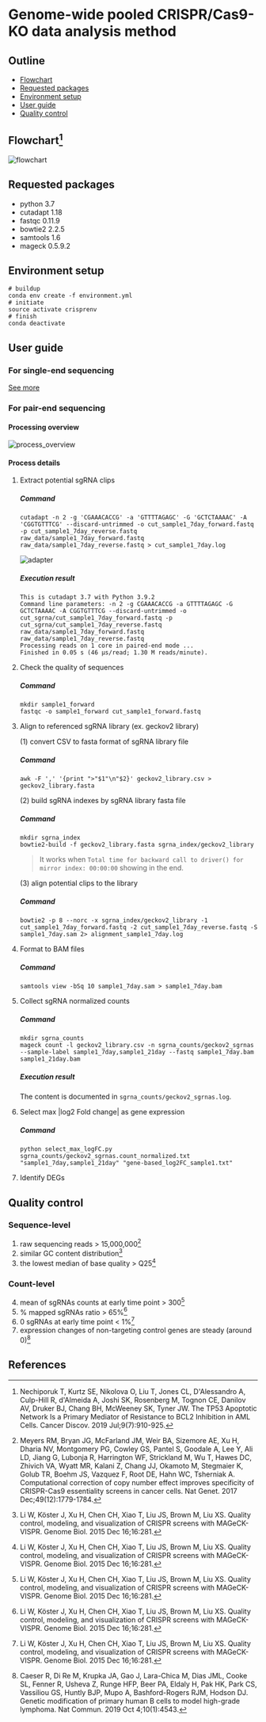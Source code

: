# Genome-wide pooled CRISPR/Cas9-KO data analysis method
## Outline
- [Flowchart](#flowchart)
- [Requested packages](#requirements)
- [Environment setup](#environment)
- [User guide](#user_guide)
- [Quality control](#qc)

<a name="flowchart"></a>
## Flowchart[^1]
![flowchart](img/CRISPR_flowchart.png)

<a name="requiremnets"></a>
## Requested packages
- python 3.7
- cutadapt 1.18
- fastqc 0.11.9
- bowtie2 2.2.5
- samtools 1.6
- mageck 0.5.9.2

<a name="environment"></a>
## Environment setup
```
# buildup
conda env create -f environment.yml
# initiate
source activate crisprenv
# finish
conda deactivate
```

<a name="user_guide"></a>
## User guide
### For single-end sequencing
[See more](https://www.ncbi.nlm.nih.gov/geo/query/acc.cgi?acc=GSM3738274)

### For pair-end sequencing
#### Processing overview
![process_overview](img/Process_overview.png)

#### Process details

 1. Extract potential sgRNA clips

	##### Command

	```
	cutadapt -n 2 -g 'CGAAACACCG' -a 'GTTTTAGAGC' -G 'GCTCTAAAAC' -A 'CGGTGTTTCG' --discard-untrimmed -o cut_sample1_7day_forward.fastq -p cut_sample1_7day_reverse.fastq raw_data/sample1_7day_forward.fastq raw_data/sample1_7day_reverse.fastq > cut_sample1_7day.log 
	```

	![adapter](img/cutadapt_adapter.png)

	##### Execution result
	```
	This is cutadapt 3.7 with Python 3.9.2
	Command line parameters: -n 2 -g CGAAACACCG -a GTTTTAGAGC -G GCTCTAAAAC -A CGGTGTTTCG --discard-untrimmed -o cut_sgrna/cut_sample1_7day_forward.fastq -p cut_sgrna/cut_sample1_7day_reverse.fastq raw_data/sample1_7day_forward.fastq raw_data/sample1_7day_reverse.fastq
	Processing reads on 1 core in paired-end mode ...
	Finished in 0.05 s (46 µs/read; 1.30 M reads/minute).
	```

 2. Check the quality of sequences
	
	##### Command 
	```
	mkdir sample1_forward
	fastqc -o sample1_forward cut_sample1_forward.fastq
	```
	
 3. Align to referenced sgRNA library (ex. geckov2 library)

	(1) convert CSV to fasta format of sgRNA library file
	
	##### Command 
	```
	awk -F ',' '{print ">"$1"\n"$2}' geckov2_library.csv > geckov2_library.fasta
	```	

	(2) build sgRNA indexes by sgRNA library fasta file
	
	##### Command 
	```
	mkdir sgrna_index
	bowtie2-build -f geckov2_library.fasta sgrna_index/geckov2_library
	```

	> It works when `Total time for backward call to driver() for mirror index: 00:00:00` showing in the end.

	(3) align potential clips to the library
	
	##### Command 
	```
	bowtie2 -p 8 --norc -x sgrna_index/geckov2_library -1 cut_sample1_7day_forward.fastq -2 cut_sample1_7day_reverse.fastq -S sample1_7day.sam 2> alignment_sample1_7day.log
	```

 4. Format to BAM files
	
	##### Command 
	```
	samtools view -bSq 10 sample1_7day.sam > sample1_7day.bam
	```
 5. Collect sgRNA normalized counts
	
	##### Command 
	```
	mkdir sgrna_counts
	mageck count -l geckov2_library.csv -n sgrna_counts/geckov2_sgrnas --sample-label sample1_7day,sample1_21day --fastq sample1_7day.bam sample1_21day.bam
	```
	
	##### Execution result 

	The content is documented in `sgrna_counts/geckov2_sgrnas.log`.

 6. Select max |log2 Fold change| as gene expression
	
	##### Command 
	```
	python select_max_logFC.py sgrna_counts/geckov2_sgrnas.count_normalized.txt "sample1_7day,sample1_21day" "gene-based_log2FC_sample1.txt"
	```

 7. Identify DEGs

<a name="qc"></a>
## Quality control
### Sequence-level
1. raw sequencing reads > 15,000,000[^2]
2. similar GC content distribution[^3]
3. the lowest median of base quality > Q25[^3]
### Count-level
4. mean of sgRNAs counts at early time point > 300[^3]
5. % mapped sgRNAs ratio > 65%[^3]
6. 0 sgRNAs at early time point < 1%[^3]
7. expression changes of non-targeting control genes are steady (around 0)[^4]   

## References

[^1]: Nechiporuk T, Kurtz SE, Nikolova O, Liu T, Jones CL, D'Alessandro A, Culp-Hill R, d'Almeida A, Joshi SK, Rosenberg M, Tognon CE, Danilov AV, Druker BJ, Chang BH, McWeeney SK, Tyner JW. The TP53 Apoptotic Network Is a Primary Mediator of Resistance to BCL2 Inhibition in AML Cells. Cancer Discov. 2019 Jul;9(7):910-925. 

[^2]: Meyers RM, Bryan JG, McFarland JM, Weir BA, Sizemore AE, Xu H, Dharia NV, Montgomery PG, Cowley GS, Pantel S, Goodale A, Lee Y, Ali LD, Jiang G, Lubonja R, Harrington WF, Strickland M, Wu T, Hawes DC, Zhivich VA, Wyatt MR, Kalani Z, Chang JJ, Okamoto M, Stegmaier K, Golub TR, Boehm JS, Vazquez F, Root DE, Hahn WC, Tsherniak A. Computational correction of copy number effect improves specificity of CRISPR-Cas9 essentiality screens in cancer cells. Nat Genet. 2017 Dec;49(12):1779-1784.

[^3]: Li W, Köster J, Xu H, Chen CH, Xiao T, Liu JS, Brown M, Liu XS. Quality control, modeling, and visualization of CRISPR screens with MAGeCK-VISPR. Genome Biol. 2015 Dec 16;16:281.

[^4]: Caeser R, Di Re M, Krupka JA, Gao J, Lara-Chica M, Dias JML, Cooke SL, Fenner R, Usheva Z, Runge HFP, Beer PA, Eldaly H, Pak HK, Park CS, Vassiliou GS, Huntly BJP, Mupo A, Bashford-Rogers RJM, Hodson DJ. Genetic modification of primary human B cells to model high-grade lymphoma. Nat Commun. 2019 Oct 4;10(1):4543.
